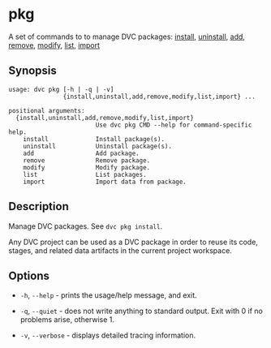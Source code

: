 # pkg

A set of commands to to manage DVC packages:
[install](/doc/commands-reference/pkg-install),
[uninstall](/doc/commands-reference/pkg-uninstall),
[add](/doc/commands-reference/pkg-add),
[remove](/doc/commands-reference/pkg-remove),
[modify](/doc/commands-reference/pkg-modify),
[list](/doc/commands-reference/pkg-list),
[import](/doc/commands-reference/pkg-import)

## Synopsis

```usage
usage: dvc pkg [-h | -q | -v]
               {install,uninstall,add,remove,modify,list,import} ...

positional arguments:
  {install,uninstall,add,remove,modify,list,import}
                        Use dvc pkg CMD --help for command-specific help.
    install             Install package(s).
    uninstall           Uninstall package(s).
    add                 Add package.
    remove              Remove package.
    modify              Modify package.
    list                List packages.
    import              Import data from package.
```

## Description

Manage DVC packages. See `dvc pkg install`.

Any DVC project can be used as a DVC package in order to reuse its code, stages,
and related data artifacts in the current project workspace.

## Options

- `-h`, `--help` - prints the usage/help message, and exit.

- `-q`, `--quiet` - does not write anything to standard output. Exit with 0 if
  no problems arise, otherwise 1.

- `-v`, `--verbose` - displays detailed tracing information.
